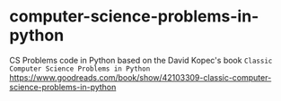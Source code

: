 # computer-science-problems-in-python

CS Problems code in Python based on the David Kopec's book `Classic Computer Science Problems in Python` https://www.goodreads.com/book/show/42103309-classic-computer-science-problems-in-python
